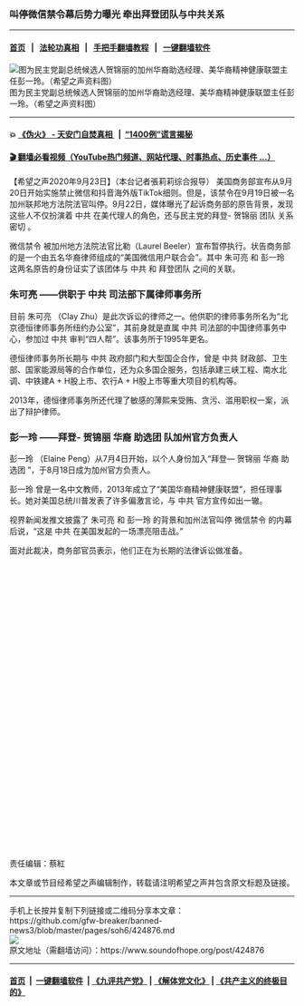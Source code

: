 ### 叫停微信禁令幕后势力曝光 牵出拜登团队与中共关系
------------------------

#### [首页](https://github.com/gfw-breaker/banned-news3/blob/master/README.md) &nbsp;&nbsp;|&nbsp;&nbsp; [法轮功真相](https://github.com/begood0513/basic/blob/master/README.md)  &nbsp;&nbsp;|&nbsp;&nbsp; [手把手翻墙教程](https://github.com/gfw-breaker/guides/wiki)  &nbsp;&nbsp;|&nbsp;&nbsp; [一键翻墙软件](https://github.com/gfw-breaker/nogfw/blob/master/README.md)  



<div><img alt="图为民主党副总统候选人贺锦丽的加州华裔助选经理、美华裔精神健康联盟主任彭一玲。（希望之声资料图）" src="https://img.soundofhope.org/2020-09/9-22-4-1-1600856736354.jpg"/>
<br/><figcaption class="caption">
 图为民主党副总统候选人贺锦丽的加州华裔助选经理、美华裔精神健康联盟主任彭一玲。（希望之声资料图）
</figcaption></div><hr/>

#### 💥 [《伪火》 - 天安门自焚真相 ](http://158.247.195.190:10000/videos/blog/weihuo.html)&nbsp; |&nbsp; [“1400例”谎言揭秘  ](http://158.247.195.190:10000/videos/blog/jiexi1400.html)

#### [ 🎬  翻墙必看视频（YouTube热门频道、网站代理、时事热点、历史事件 ...）](https://github.com/gfw-breaker/links/blob/master/banned.md)

<div><div class="Content__Wrapper sc-1bvya0-0 grZQxZ">
 <p class="meta-top">
  <span class="meta">
   【希望之声2020年9月23日】（本台记者張莉莉综合报导）
  </span>
  美国商务部宣布从9月20日开始实施禁止微信和抖音海外版TikTok细则。但是，该禁令在9月19日被一名加州联邦地方法院法官叫停。9月22日，媒体曝光了起诉商务部的原告背景，发现这些人不仅扮演着
  <ok href="/term/1059">
   中共
  </ok>
  在美代理人的角色，还与民主党的拜登-
  <ok href="/term/348484">
   贺锦丽
  </ok>
  团队
  <ok href="/term/378802">
   关系密切
  </ok>
  。
 </p>
 <p>
  <ok href="/term/346939">
   微信禁令
  </ok>
  被加州地方法院法官比勒（Laurel Beeler）宣布暂停执行。状告商务部的是一个由五名华裔律师组成的“美国微信用户联合会”。其中
  <ok href="/term/382285">
   朱可亮
  </ok>
  和
  <ok href="/term/109694">
   彭一玲
  </ok>
  这两名原告的身份证实了该团体与
  <ok href="/term/1059">
   中共
  </ok>
  和
  <ok href="/term/382288">
   拜登团队
  </ok>
  之间的关联。
 </p>
 <h3>
  <ok href="/term/382285">
   朱可亮
  </ok>
  ——供职于
  <ok href="/term/1059">
   中共
  </ok>
  司法部下属律师事务所
 </h3>
 <p>
  目前
  <ok href="/term/382285">
   朱可亮
  </ok>
  （Clay Zhu）是此次诉讼的律师之一。他供职的律师事务所名为“北京德恒律师事务所纽约办公室”，其前身就是直属
  <ok href="/term/1059">
   中共
  </ok>
  司法部的中国律师事务中心，参加过
  <ok href="/term/1059">
   中共
  </ok>
  审判“四人帮”。该事务所于1995年更名。
 </p>
 <p>
  德恒律师事务所长期与
  <ok href="/term/1059">
   中共
  </ok>
  政府部门和大型国企合作，曾是
  <ok href="/term/1059">
   中共
  </ok>
  财政部、卫生部、国家能源局等的合作单位，还为众多国企服务，包括承建三峡工程、南水北调、中铁建A + H股上市、农行A + H股上市等重大项目的机构等。
 </p>
 <p>
  2013年，德恒律师事务所还代理了敏感的薄熙来受贿、贪污、滥用职权一案，派出了辩护律师。
 </p>
 <h3>
  <ok href="/term/109694">
   彭一玲
  </ok>
  ——拜登-
  <ok href="/term/348484">
   贺锦丽
  </ok>
  华裔
  <ok href="/term/382294">
   助选团
  </ok>
  队加州官方负责人
 </h3>
 <p>
  <ok href="/term/109694">
   彭一玲
  </ok>
  （Elaine Peng）从7月4日开始，以个人身份加入“拜登—
  <ok href="/term/348484">
   贺锦丽
  </ok>
  华裔
  <ok href="/term/382294">
   助选团
  </ok>
  ”，于8月18日成为加州官方负责人。
 </p>
 <p>
  <ok href="/term/109694">
   彭一玲
  </ok>
  曾是一名中文教师，2013年成立了“美国华裔精神健康联盟”，担任理事长。她对美国总统川普发表了许多偏激言论，与
  <ok href="/term/1059">
   中共
  </ok>
  官方宣传如出一辙。
 </p>
 <p>
  视界新闻发推文披露了
  <ok href="/term/382285">
   朱可亮
  </ok>
  和
  <ok href="/term/109694">
   彭一玲
  </ok>
  的背景和加州法官叫停
  <ok href="/term/346939">
   微信禁令
  </ok>
  的内幕后说，“这是
  <ok href="/term/1059">
   中共
  </ok>
  在美国发起的一场漂亮阻击战。”
 </p>
 <p>
  面对此裁决，商务部官员表示，他们正在为长期的法律诉讼做准备。
 </p>
 <div class="soh-embed">
  <div class="soh-embed-inner">
   <div class="iframely-embed" style="max-width: 550px;">
    <div class="iframely-responsive" style="padding-bottom: 100%;">
    </div>
   </div>
  </div>
 </div>
 <p class="meta-btm">
  责任编辑：蔡紅
 </p>
 <p class="meta-btm">
  本文章或节目经希望之声编辑制作，转载请注明希望之声并包含原文标题及链接。
 </p>
</div>
</div>
<hr/>
手机上长按并复制下列链接或二维码分享本文章：<br/>
https://github.com/gfw-breaker/banned-news3/blob/master/pages/soh6/424876.md <br/>
<a href='https://github.com/gfw-breaker/banned-news3/blob/master/pages/soh6/424876.md'><img src='https://github.com/gfw-breaker/banned-news3/blob/master/pages/soh6/424876.md.png'/></a> <br/>
原文地址（需翻墙访问）：https://www.soundofhope.org/post/424876


------------------------
#### [首页](https://github.com/gfw-breaker/banned-news3/blob/master/README.md) &nbsp;|&nbsp; [一键翻墙软件](https://github.com/gfw-breaker/nogfw/blob/master/README.md) &nbsp;| [《九评共产党》](https://github.com/gfw-breaker/9ping.md/blob/master/README.md#九评之一评共产党是什么) | [《解体党文化》](https://github.com/gfw-breaker/jtdwh.md/blob/master/README.md) | [《共产主义的终极目的》](https://github.com/gfw-breaker/gczydzjmd.md/blob/master/README.md)


<img src='http://gfw-breaker.win/banned-news3/pages/soh6/424876.md' width='0px' height='0px'/>